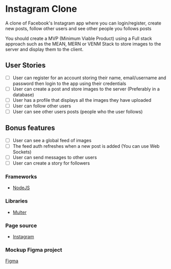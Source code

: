 # Instagram Clone

A clone of Facebook's Instagram app where you can login/register, create new posts, follow other users and see other people you follows posts

You should create a MVP (Minimum Viable Product) using a Full stack approach such as the MEAN, MERN or VENM Stack to store images to the server and display them to the client.

## User Stories

-   [ ] User can register for an account storing their name, email/username and password then login to the app using their credentials
-   [ ] User can create a post and store images to the server (Preferably in a database)
-   [ ] User has a profile that displays all the images they have uploaded
-   [ ] User can follow other users
-   [ ] User can see other users posts (people who the user follows)

## Bonus features

-   [ ] User can see a global feed of images
-   [ ] The feed auth refreshes when a new post is added (You can use Web Sockets)
-   [ ] User can send messages to other users
-   [ ] User can create a story for followers

### Frameworks

-   [NodeJS](https://nodejs.org/dist/latest-v18.x/docs/api/)
### Libraries

- [Multer](https://www.npmjs.com/package/multer)

### Page source

-   [Instagram](https://www.instagram.com/)

### Mockup Figma project

[Figma](https://www.figma.com/file/VELFuX9RTtcbI2v8WbHDeE/clone-instagram?type=design&node-id=0-1&t=iI4ACnEZBewXBxCs-0)
